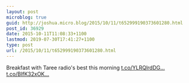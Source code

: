 ```yaml
---
layout: post
microblog: true
guid: http://joshua.micro.blog/2015/10/11/t652999190373601280.html
post_id: 36929
date: 2015-10-11T11:08:33+1100
lastmod: 2019-07-30T17:41:27+1100
type: post
url: /2015/10/11/t652999190373601280.html
---
```

Breakfast with Taree radio's best this morning [t.co/YLRQlrdDG...](http://t.co/YLRQlrdDGm) [t.co/BIfK32xOK...](http://t.co/BIfK32xOKY)
